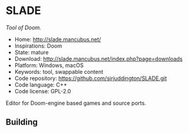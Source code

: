 # SLADE

_Tool of Doom._

- Home: http://slade.mancubus.net/
- Inspirations: Doom
- State: mature
- Download: http://slade.mancubus.net/index.php?page=downloads
- Platform: Windows, macOS
- Keywords: tool, swappable content
- Code repository: https://github.com/sirjuddington/SLADE.git
- Code language: C++
- Code license: GPL-2.0

Editor for Doom-engine based games and source ports.

## Building
